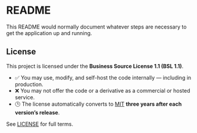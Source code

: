 # README

This README would normally document whatever steps are necessary to get the
application up and running.

## License

This project is licensed under the **Business Source License 1.1 (BSL 1.1)**.

- ✅ You may use, modify, and self-host the code internally — including in production.
- ❌ You may not offer the code or a derivative as a commercial or hosted service.
- 🕒 The license automatically converts to [MIT](https://opensource.org/licenses/MIT) **three years after each version’s release**.

See [LICENSE](./LICENSE) for full terms.
